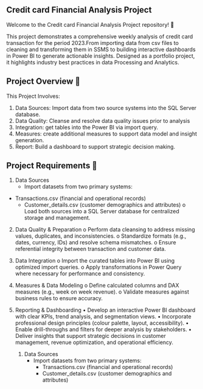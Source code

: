 Credit card Financial Analysis Project
---

Welcome to the Credit card Financial Analysis Project repository! 🚀

This project demonstrates a comprehensive weekly analysis of credit card transaction for the period 2023.From importing data from csv files to cleaning and transforming them in SSMS to building interactive dashboards in Power BI to generate actionable insights. Designed as a portfolio project, it highlights industry best practices in data Processing and Analytics.


Project Overview 🎯
---

This Project Involves:
  1)	Data Sources: Import data from two source systems into the SQL Server database.
  2)	Data Quality: Cleanse and resolve data quality issues prior to analysis
  3)	Integration: get tables into the Power BI via import query.
  4)	Measures: create additional measures to support data model and insight generation.
  5)	Report: Build a dashboard to support strategic decision making.

Project Requirements 🚀
---

 1. Data Sources
    * Import datasets from two primary systems:
  * Transactions.csv (financial and operational records)
    * 	Customer_details.csv (customer demographics and attributes)
    o	Load both sources into a SQL Server database for centralized storage and management.
 2.	Data Quality & Preparation
    o	Perform data cleansing to address missing values, duplicates, and inconsistencies.
    o	Standardize formats (e.g., dates, currency, IDs) and resolve schema mismatches.
    o	Ensure referential integrity between transaction and customer data.
3.	Data Integration
    o	Import the curated tables into Power BI using optimized import queries.
    o	Apply transformations in Power Query where necessary for performance and consistency.
4.	Measures & Data Modeling
    o	Define calculated columns and DAX measures (e.g., week on week revenue).
    o	Validate measures against business rules to ensure accuracy.
5.	Reporting & Dashboarding
    •	Develop an interactive Power BI dashboard with clear KPIs, trend analysis, and segmentation views.
    •	Incorporate professional design principles (colour palette, layout, accessibility).
    •	Enable drill-throughs and filters for deeper analysis by stakeholders.
    •	Deliver insights that support strategic decisions in customer management, revenue optimization, and operational efficiency.


      1. Data Sources
         * Import datasets from two primary systems:
             * Transactions.csv (financial and operational records)
             * Customer_details.csv (customer demographics and attributes)






